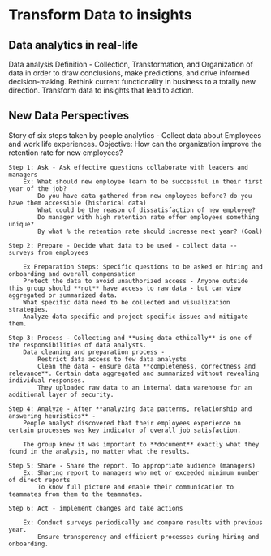 # Transform Data to insights

## Data analytics in real-life

Data analysis Definition - Collection, Transformation, and Organization of data in order to draw conclusions, make predictions, and drive informed decision-making.
Rethink current functionality in business to a totally new direction.
Transform data to insights that lead to action.

## New Data Perspectives

Story of six steps taken by people analytics - Collect data about Employees and work life experiences.
Objective: How can the organization improve the retention rate for new employees?

    Step 1: Ask - Ask effective questions collaborate with leaders and managers 
        Ex: What should new employee learn to be successful in their first year of the job?
            Do you have data gathered from new employees before? do you have them accessible (historical data)
            What could be the reason of dissatisfaction of new employee?
            Do manager with high retention rate offer employees something unique?
            By what % the retention rate should increase next year? (Goal)
    
    Step 2: Prepare - Decide what data to be used - collect data -- surveys from employees

        Ex Preparation Steps: Specific questions to be asked on hiring and onboarding and overall compensation
        Protect the data to avoid unauthorized access - Anyone outside this group should **not** have access to raw data - but can view aggregated or summarized data. 
        What specific data need to be collected and visualization strategies.
        Analyze data specific and project specific issues and mitigate them. 
    
    Step 3: Process - Collecting and **using data ethically** is one of the responsibilities of data analysts.
        Data cleaning and preparation process - 
            Restrict data access to few data analysts
            Clean the data - ensure data **completeness, correctness and relevance**. Certain data aggregated and summarized without revealing individual responses. 
            They uploaded raw data to an internal data warehouse for an additional layer of security. 

    Step 4: Analyze - After **analyzing data patterns, relationship and answering heuristics** - 
        People analyst discovered that their employees experience on certain processes was key indicator of overall job satisfaction.
        
        The group knew it was important to **document** exactly what they found in the analysis, no matter what the results. 

    Step 5: Share - Share the report. To appropriate audience (managers)
        Ex: Sharing report to managers who met or exceeded minimum number of direct reports
            To know full picture and enable their communication to teammates from them to the teammates. 

    Step 6: Act - implement changes and take actions 

        Ex: Conduct surveys periodically and compare results with previous year. 
            Ensure transperency and efficient processes during hiring and onboarding.

